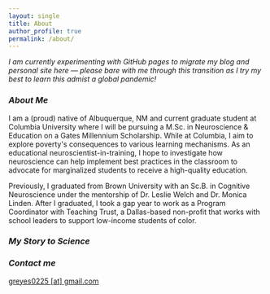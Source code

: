```yaml
---
layout: single
title: About
author_profile: true
permalink: /about/
---
```


*I am currently experimenting with GitHub pages to migrate my blog and personal site here — please bare with me through this transition as I try my best to learn this admist a global pandemic!*

### ***About Me***

I am a (proud) native of Albuquerque, NM and current graduate student at Columbia University where I will be pursuing a M.Sc. in Neuroscience & Education on a Gates Millennium Scholarship. While at Columbia, I aim to explore poverty's consequences to various learning mechanisms. As an educational neuroscientist-in-training, I hope to investigate how neuroscience can help implement best practices in the classroom to advocate for marginalized students to receive a high-quality education. 

Previously, I graduated from Brown University with an Sc.B. in Cognitive Neuroscience under the mentorship of Dr. Leslie Welch and Dr. Monica Linden. After I graduated, I took a gap year to work as a Program Coordinator with Teaching Trust, a Dallas-based non-profit that works with school leaders to support low-income students of color. 

### ***My Story to Science***

### ***Contact me***

[greyes0225 [at] gmail.com](mailto:greyes0225@gmail.com)

